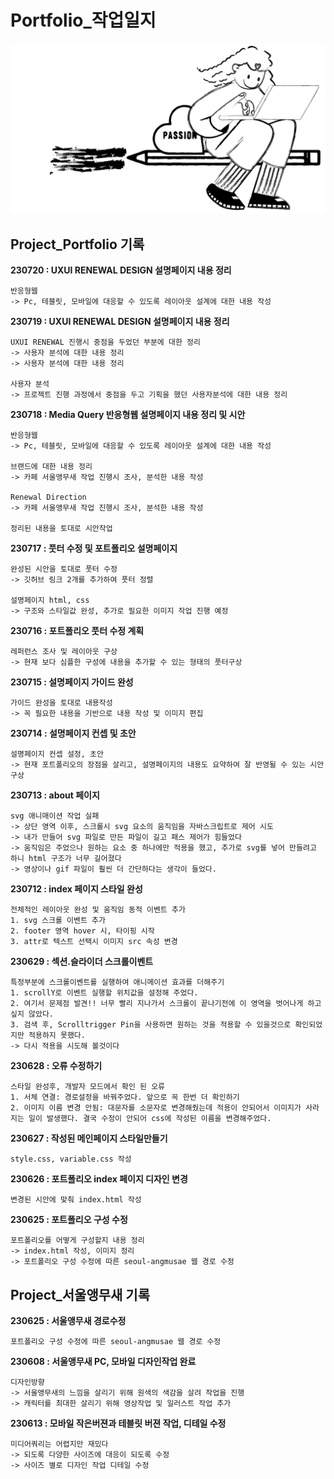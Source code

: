 # Portfolio_작업일지
![backgroundEx](./images/me2.gif)

## Project_Portfolio 기록


__230720 : UXUI RENEWAL DESIGN 설명페이지 내용 정리__

    반응형웹
    -> Pc, 테블릿, 모바일에 대응할 수 있도록 레이아웃 설계에 대한 내용 작성

__230719 : UXUI RENEWAL DESIGN 설명페이지 내용 정리__

    UXUI RENEWAL 진행시 중점을 두었던 부분에 대한 정리
    -> 사용자 분석에 대한 내용 정리
    -> 사용자 분석에 대한 내용 정리

    사용자 분석
    -> 프로젝트 진행 과정에서 중점을 두고 기획을 했던 사용자분석에 대한 내용 정리


__230718 : Media Query 반응형웹 설명페이지 내용 정리 및 시안__

    반응형웹
    -> Pc, 테블릿, 모바일에 대응할 수 있도록 레이아웃 설계에 대한 내용 작성

    브랜드에 대한 내용 정리
    -> 카페 서울앵무새 작업 진행시 조사, 분석한 내용 작성

    Renewal Direction 
    -> 카페 서울앵무새 작업 진행시 조사, 분석한 내용 작성

    정리된 내용을 토대로 시안작업

__230717 : 풋터 수정 및 포트폴리오 설명페이지__

    완성된 시안을 토대로 풋터 수정
    -> 깃허브 링크 2개를 추가하여 풋터 정렬

    설명페이지 html, css 
    -> 구조와 스타일값 완성, 추가로 필요한 이미지 작업 진행 예정

__230716 : 포트폴리오 풋터 수정 계획__

    레퍼런스 조사 및 레이아웃 구상
    -> 현재 보다 심플한 구성에 내용을 추가할 수 있는 형태의 풋터구상

__230715 : 설명페이지 가이드 완성__

    가이드 완성을 토대로 내용작성
    -> 꼭 필요한 내용을 기반으로 내용 작성 및 이미지 편집

__230714 : 설명페이지 컨셉 및 초안__

    설명페이지 컨셉 설정, 초안
    -> 현재 포트폴리오의 장점을 살리고, 설명페이지의 내용도 요약하여 잘 반영될 수 있는 시안 구상

__230713 : about 페이지__

    svg 애니매이션 작업 실패
    -> 상단 영역 이후, 스크롤시 svg 요소의 움직임을 자바스크립트로 제어 시도
    -> 내가 만들어 svg 파일로 만든 파일이 길고 패스 제어가 힘들었다
    -> 움직임은 주었으나 원하는 요소 중 하나에만 적용을 했고, 추가로 svg를 넣어 만들려고 하니 html 구조가 너무 길어졌다
    -> 영상이나 gif 파일이 훨씬 더 간단하다는 생각이 들었다. 


__230712 : index 페이지 스타일 완성__

    전체적인 레이아웃 완성 및 움직임 동적 이벤트 추가
    1. svg 스크롤 이벤트 추가
    2. footer 영역 hover 시, 타이핑 시작
    3. attr로 텍스트 선택시 이미지 src 속성 변경


__230629 : 섹션.슬라이더 스크롤이벤트__

    특정부분에 스크롤이벤트를 실행하여 애니메이션 효과를 더해주기
    1. scrollY로 이벤트 실행할 위치값을 설정해 주었다.
    2. 여기서 문제점 발견!! 너무 빨리 지나가서 스크롤이 끝나기전에 이 영역을 벗어나게 하고 싶지 않았다.
    3. 검색 후, Scrolltrigger Pin을 사용하면 원하는 것을 적용할 수 있을것으로 확인되었지만 적용하지 못했다.
    -> 다시 적용을 시도해 볼것이다

__230628 : 오류 수정하기__

    스타일 완성후, 개발자 모드에서 확인 된 오류
    1. 서체 연결: 경로설정을 바꿔주었다. 앞으로 꼭 한번 더 확인하기 
    2. 이미지 이름 변경 안됨: 대문자를 소문자로 변경해줬는데 적용이 안되어서 이미지가 사라지는 일이 발생했다. 결국 수정이 안되어 css에 작성된 이름을 변경해주었다.

__230627 : 작성된 메인페이지 스타일만들기__

    style.css, variable.css 작성

__230626 : 포트폴리오 index 페이지 디자인 변경__

    변경된 시안에 맞춰 index.html 작성

__230625 : 포트폴리오 구성 수정__

    포트폴리오를 어떻게 구성할지 내용 정리 
    -> index.html 작성, 이미지 정리
    -> 포트폴리오 구성 수정에 따른 seoul-angmusae 웹 경로 수정


## Project_서울앵무새 기록

__230625 : 서울앵무새 경로수정__

    포트폴리오 구성 수정에 따른 seoul-angmusae 웹 경로 수정

__230608 : 서울앵무새 PC, 모바일 디자인작업 완료__

    디자인방향
    -> 서울앵무새의 느낌을 살리기 위해 원색의 색감을 살려 작업을 진행
    -> 캐릭터를 최대한 살리기 위해 영상작업 및 일러스트 작업 추가

__230613 : 모바일 작은버젼과 테블릿 버젼 작업, 디테일 수정__

    미디어쿼리는 어렵지만 재밌다
    -> 되도록 다양한 사이즈에 대응이 되도록 수정
    -> 사이즈 별로 디자인 작업 디테일 수정
